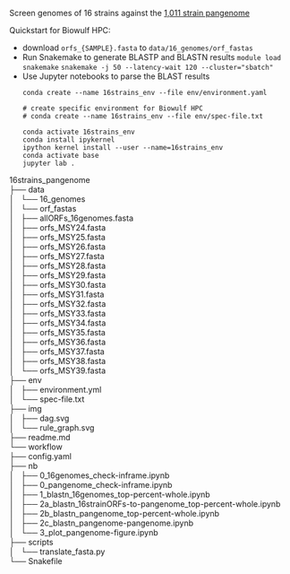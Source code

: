 Screen genomes of 16 strains against the [1,011 strain pangenome](http://1002genomes.u-strasbg.fr/files/)

Quickstart for Biowulf HPC:
- download `orfs_{SAMPLE}.fasta` to `data/16_genomes/orf_fastas`
- Run Snakemake to generate BLASTP and BLASTN results
  `module load snakemake`
  `snakemake -j 50 --latency-wait 120 --cluster="sbatch"`
- Use Jupyter notebooks to parse the BLAST results
  ```
  conda create --name 16strains_env --file env/environment.yaml

  # create specific environment for Biowulf HPC
  # conda create --name 16strains_env --file env/spec-file.txt

  conda activate 16strains_env
  conda install ipykernel
  ipython kernel install --user --name=16strains_env
  conda activate base
  jupyter lab .
  ```

16strains_pangenome  
├── data  
│   └── 16_genomes  
│       └── orf_fastas  
│           ├── allORFs_16genomes.fasta  
│           ├── orfs_MSY24.fasta  
│           ├── orfs_MSY25.fasta  
│           ├── orfs_MSY26.fasta  
│           ├── orfs_MSY27.fasta  
│           ├── orfs_MSY28.fasta  
│           ├── orfs_MSY29.fasta  
│           ├── orfs_MSY30.fasta  
│           ├── orfs_MSY31.fasta  
│           ├── orfs_MSY32.fasta  
│           ├── orfs_MSY33.fasta  
│           ├── orfs_MSY34.fasta  
│           ├── orfs_MSY35.fasta  
│           ├── orfs_MSY36.fasta  
│           ├── orfs_MSY37.fasta  
│           ├── orfs_MSY38.fasta  
│           └── orfs_MSY39.fasta  
├── env  
│   ├── environment.yml  
│   └── spec-file.txt  
├── img  
│   ├── dag.svg  
│   └── rule_graph.svg  
├── readme.md  
└── workflow  
    ├── config.yaml  
    ├── nb  
    │   ├── 0_16genomes_check-inframe.ipynb  
    │   ├── 0_pangenome_check-inframe.ipynb  
    │   ├── 1_blastn_16genomes_top-percent-whole.ipynb  
    │   ├── 2a_blastn_16strainORFs-to-pangenome_top-percent-whole.ipynb  
    │   ├── 2b_blastn_pangenome_top-percent-whole.ipynb  
    │   ├── 2c_blastn_pangenome-pangenome.ipynb  
    │   └── 3_plot_pangenome-figure.ipynb  
    ├── scripts  
    │   └── translate_fasta.py  
    └── Snakefile  
